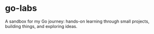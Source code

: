 # go-labs
A sandbox for my Go journey: hands-on learning through small projects, building things, and exploring ideas.
